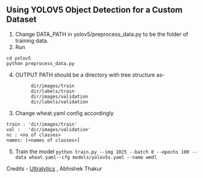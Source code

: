 ## Using YOLOV5 Object Detection for a Custom Dataset

1. Change DATA_PATH in yolov5/preprocess_data.py to be the folder of training data.
2. Run
```
cd yolov5
python preprocess_data.py
```
4. OUTPUT PATH  should be a directory with tree structure as- 
```
         dir/images/train
         dir/labels/train
         dir/images/validation
         dir/labels/validation
```
3. Change wheat.yaml config accordingly

```
train : 'dir/images/train'
val :   'dir/images/validation'
nc : <no of classes>
names: [<names of classes>]
```
5. Train the model
       `python train.py --img 1025 --batch 8 --epochs 100 --data wheat.yaml--cfg models/yolov5s.yaml --name wmdl`
       
Credits - [Ultralytics](https://github.com/ultralytics/yolov5) , Abhishek Thakur
